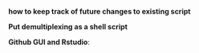**how to keep track of future changes to existing script**

**Put demultiplexing as a shell script**

**Github GUI and Rstudio**:
